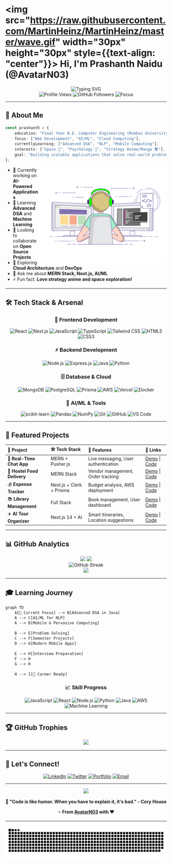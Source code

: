 # <img src="https://raw.githubusercontent.com/MartinHeinz/MartinHeinz/master/wave.gif" width="30px" height="30px" style={{text-align: "center"}}> Hi, I'm **Prashanth Naidu** (@AvatarN03)

<div align="center">
  <img src="https://readme-typing-svg.herokuapp.com?font=Fira+Code&size=32&duration=2800&pause=2000&color=A9FEF7&center=true&vCenter=true&width=940&lines=Final+Year+Computer+Engineering+Student;Full+Stack+Developer+%7C+MERN+%26+Next.js;AI%2FML+Enthusiast+%7C+Cloud+Computing;Building+Scalable+Web+Applications" alt="Typing SVG" />
</div>

<div align="center">
  <img src="https://komarev.com/ghpvc/?username=AvatarN03&label=Profile%20views&color=0e75b6&style=flat" alt="Profile Views" />
  <img src="https://img.shields.io/github/followers/AvatarN03?label=Followers&style=social" alt="GitHub Followers" />
  <img src="https://img.shields.io/badge/Focus-Full%20Stack%20Development-brightgreen" alt="Focus" />
</div>

---

## 🎯 **About Me**

```typescript
const prashanth = {
    education: "Final Year B.E. Computer Engineering (Mumbai University)",
    focus: ["Web Development", "AI/ML", "Cloud Computing"],
    currentlyLearning: ["Advanced DSA", "NLP", "Mobile Computing"],
    interests: ["Space 🚀", "Psychology 🧠", "Strategy Anime/Manga 📚"],
    goal: "Building scalable applications that solve real-world problems"
};
```

<img align="right" alt="Coding" width="400" src="https://raw.githubusercontent.com/devSouvik/devSouvik/master/gif3.gif">

- 🔭 Currently working on **AI-Powered Applications**
- 🌱 Learning **Advanced DSA** and **Machine Learning**
- 👯 Looking to collaborate on **Open Source Projects**
- 🤔 Exploring **Cloud Architecture** and **DevOps**
- 💬 Ask me about **MERN Stack, Next.js, AI/ML**
- ⚡ Fun fact: **Love strategy anime and space exploration!**

---

## 🛠️ **Tech Stack & Arsenal**

<div align="center">

### 🎨 **Frontend Development**
![React](https://img.shields.io/badge/-React-61DAFB?style=for-the-badge&logo=react&logoColor=black)
![Next.js](https://img.shields.io/badge/-Next.js-000000?style=for-the-badge&logo=next.js&logoColor=white)
![JavaScript](https://img.shields.io/badge/-JavaScript-F7DF1E?style=for-the-badge&logo=javascript&logoColor=black)
![TypeScript](https://img.shields.io/badge/-TypeScript-3178C6?style=for-the-badge&logo=typescript&logoColor=white)
![Tailwind CSS](https://img.shields.io/badge/-Tailwind_CSS-38B2AC?style=for-the-badge&logo=tailwind-css&logoColor=white)
![HTML5](https://img.shields.io/badge/-HTML5-E34F26?style=for-the-badge&logo=html5&logoColor=white)
![CSS3](https://img.shields.io/badge/-CSS3-1572B6?style=for-the-badge&logo=css3&logoColor=white)

### ⚡ **Backend Development**
![Node.js](https://img.shields.io/badge/-Node.js-339933?style=for-the-badge&logo=node.js&logoColor=white)
![Express.js](https://img.shields.io/badge/-Express.js-000000?style=for-the-badge&logo=express&logoColor=white)
![Java](https://img.shields.io/badge/-Java-007396?style=for-the-badge&logo=java&logoColor=white)
![Python](https://img.shields.io/badge/-Python-3776AB?style=for-the-badge&logo=python&logoColor=white)

### 🗄️ **Database & Cloud**
![MongoDB](https://img.shields.io/badge/-MongoDB-47A248?style=for-the-badge&logo=mongodb&logoColor=white)
![PostgreSQL](https://img.shields.io/badge/-PostgreSQL-336791?style=for-the-badge&logo=postgresql&logoColor=white)
![Prisma](https://img.shields.io/badge/-Prisma-2D3748?style=for-the-badge&logo=prisma&logoColor=white)
![AWS](https://img.shields.io/badge/-AWS-232F3E?style=for-the-badge&logo=amazon-aws&logoColor=white)
![Vercel](https://img.shields.io/badge/-Vercel-000000?style=for-the-badge&logo=vercel&logoColor=white)
![Docker](https://img.shields.io/badge/-Docker-2496ED?style=for-the-badge&logo=docker&logoColor=white)

### 🤖 **AI/ML & Tools**
![scikit-learn](https://img.shields.io/badge/-scikit_learn-F7931E?style=for-the-badge&logo=scikit-learn&logoColor=white)
![Pandas](https://img.shields.io/badge/-Pandas-150458?style=for-the-badge&logo=pandas&logoColor=white)
![NumPy](https://img.shields.io/badge/-NumPy-013243?style=for-the-badge&logo=numpy&logoColor=white)
![Git](https://img.shields.io/badge/-Git-F05032?style=for-the-badge&logo=git&logoColor=white)
![GitHub](https://img.shields.io/badge/-GitHub-181717?style=for-the-badge&logo=github&logoColor=white)
![VS Code](https://img.shields.io/badge/-VS_Code-007ACC?style=for-the-badge&logo=visual-studio-code&logoColor=white)

</div>

---

## 🚀 **Featured Projects**

<div align="center">

| 🎯 **Project** | 🛠️ **Tech Stack** | 🌟 **Features** | 🔗 **Links** |
|:---|:---|:---|:---|
| 💬 **Real-Time Chat App** | MERN + Pusher.js | Live messaging, User authentication | [Demo](link) \| [Code](link) |
| 🍴 **Hostel Food Delivery** | MERN Stack | Vendor management, Order tracking | [Demo](link) \| [Code](link) |
| 💰 **Expense Tracker** | Next.js + Clerk + Prisma | Budget analysis, AWS deployment | [Demo](link) \| [Code](link) |
| 📚 **Library Management** | Full Stack | Book management, User dashboard | [Demo](link) \| [Code](link) |
| ✈️ **AI Tour Organizer** | Next.js 14 + AI | Smart itineraries, Location suggestions | [Demo](link) \| [Code](link) |

</div>

---

## 📊 **GitHub Analytics**

<div align="center">
  <img height="180em" src="https://github-readme-stats-eight-theta.vercel.app/api?username=AvatarN03&show_icons=true&theme=algolia&include_all_commits=true&count_private=true"/>
  <img height="180em" src="https://github-readme-stats-eight-theta.vercel.app/api/top-langs/?username=AvatarN03&layout=compact&langs_count=8&theme=algolia"/>
</div>

<div align="center">
  <img src="https://github-readme-streak-stats.herokuapp.com?user=AvatarN03&theme=algolia&date_format=M%20j%5B%2C%20Y%5D" alt="GitHub Streak" />
</div>

<div align="center">
  <img src="https://github-readme-activity-graph.vercel.app/graph?username=AvatarN03&bg_color=0D1117&color=5BCDEC&line=5BCDEC&point=FFFFFF&hide_border=true" />
</div>

---

## 🎓 **Learning Journey**

```mermaid
graph TD
    A[🎯 Current Focus] --> B[Advanced DSA in Java]
    A --> C[AI/ML for NLP]
    A --> D[Mobile & Pervasive Computing]
    
    B --> E[Problem Solving]
    C --> F[Semester Projects]
    D --> G[Modern Mobile Apps]
    
    E --> H[Interview Preparation]
    F --> H
    G --> H
    
    H --> I[🚀 Career Ready]
```

<div align="center">
  
### 📈 **Skill Progress**

![JavaScript](https://img.shields.io/badge/JavaScript-90%25-success?style=flat-square&logo=javascript)
![React](https://img.shields.io/badge/React-85%25-success?style=flat-square&logo=react)
![Node.js](https://img.shields.io/badge/Node.js-80%25-success?style=flat-square&logo=node.js)
![Python](https://img.shields.io/badge/Python-75%25-informational?style=flat-square&logo=python)
![Java](https://img.shields.io/badge/Java-70%25-informational?style=flat-square&logo=java)
![AWS](https://img.shields.io/badge/AWS-65%25-informational?style=flat-square&logo=amazon-aws)
![Machine Learning](https://img.shields.io/badge/Machine%20Learning-60%25-yellow?style=flat-square&logo=tensorflow)

</div>

---

## 🏆 **GitHub Trophies**

<div align="center">
  <img src="https://github-profile-trophy.vercel.app/?username=AvatarN03&theme=algolia&no-frame=false&no-bg=false&margin-w=4&row=1" />
</div>

---

## 🤝 **Let's Connect!**

<div align="center">
  
[![LinkedIn](https://img.shields.io/badge/-Prashanth_Naidu-0077B5?style=for-the-badge&logo=linkedin&logoColor=white)](https://www.linkedin.com/in/prashanth-naidu)
[![Twitter](https://img.shields.io/badge/-@AvatarN03-1DA1F2?style=for-the-badge&logo=twitter&logoColor=white)](https://twitter.com/AvatarN03)
[![Portfolio](https://img.shields.io/badge/-Portfolio-FF5722?style=for-the-badge&logo=todoist&logoColor=white)](https://your-portfolio.com)
[![Email](https://img.shields.io/badge/-Email-D14836?style=for-the-badge&logo=gmail&logoColor=white)](mailto:your.email@example.com)

</div>

---

<div align="center">
  <img src="https://capsule-render.vercel.app/api?type=waving&color=gradient&height=100&section=footer&text=Thanks%20for%20visiting!&fontSize=16&fontColor=fff&animation=twinkling&fontAlignY=72" />
</div>

<div align="center">
  
**💭 "Code is like humor. When you have to explain it, it's bad." - Cory House**

⭐️ **From [AvatarN03](https://github.com/AvatarN03) with ❤️**

</div>

---

<div align="center">
  <img src="https://raw.githubusercontent.com/Platane/snk/output/github-contribution-grid-snake.svg" alt="Snake animation" />
</div>
